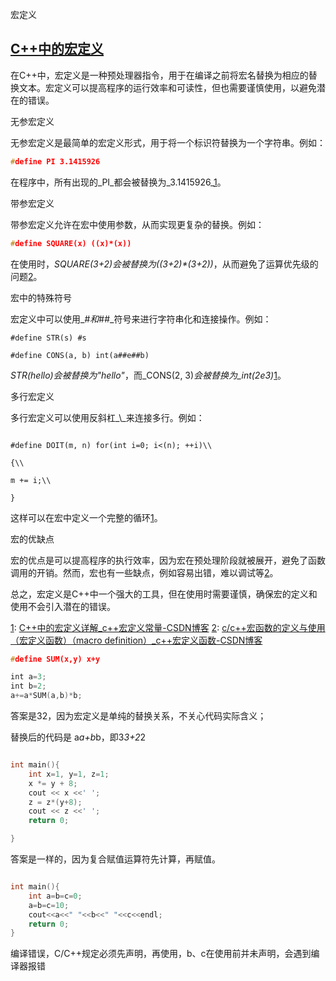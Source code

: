 宏定义


## [C++中的宏定义](https://www.cnblogs.com/fnlingnzb-learner/p/6903966.html)

在C++中，宏定义是一种预处理器指令，用于在编译之前将宏名替换为相应的替换文本。宏定义可以提高程序的运行效率和可读性，但也需要谨慎使用，以避免潜在的错误。

无参宏定义

无参宏定义是最简单的宏定义形式，用于将一个标识符替换为一个字符串。例如：

```cpp
#define PI 3.1415926
```

在程序中，所有出现的_PI_都会被替换为_3.1415926_[1](https://blog.csdn.net/qq_32584715/article/details/112940881)。

带参宏定义

带参宏定义允许在宏中使用参数，从而实现更复杂的替换。例如：

```cpp
#define SQUARE(x) ((x)*(x))
```

在使用时，_SQUARE(3+2)_会被替换为_((3+2)*(3+2))_，从而避免了运算优先级的问题[2](https://blog.csdn.net/Dontla/article/details/122526092)。

宏中的特殊符号

宏定义中可以使用_#_和_##_符号来进行字符串化和连接操作。例如：

```
#define STR(s) #s

#define CONS(a, b) int(a##e##b)
```

_STR(hello)_会被替换为_"hello"_，而_CONS(2, 3)_会被替换为_int(2e3)_[1](https://blog.csdn.net/qq_32584715/article/details/112940881)。

多行宏定义

多行宏定义可以使用反斜杠_\\_来连接多行。例如：
```

#define DOIT(m, n) for(int i=0; i<(n); ++i)\\

{\\

m += i;\\

}

```
这样可以在宏中定义一个完整的循环[1](https://blog.csdn.net/qq_32584715/article/details/112940881)。

宏的优缺点

宏的优点是可以提高程序的执行效率，因为宏在预处理阶段就被展开，避免了函数调用的开销。然而，宏也有一些缺点，例如容易出错，难以调试等[2](https://blog.csdn.net/Dontla/article/details/122526092)。

总之，宏定义是C++中一个强大的工具，但在使用时需要谨慎，确保宏的定义和使用不会引入潜在的错误。

[1](https://blog.csdn.net/qq_32584715/article/details/112940881): [C++中的宏定义详解_c++宏定义常量-CSDN博客](https://blog.csdn.net/qq_32584715/article/details/112940881) [2](https://blog.csdn.net/Dontla/article/details/122526092): [c/c++宏函数的定义与使用（宏定义函数）（macro definition）_c++宏定义函数-CSDN博客](https://blog.csdn.net/Dontla/article/details/122526092)




```cpp
#define SUM(x,y) x+y

int a=3;
int b=2;
a+=a*SUM(a,b)*b;
```

答案是32，因为宏定义是单纯的替换关系，不关心代码实际含义；

替换后的代码是 a*a+b*b，即3*3+2*2

```cpp

int main(){
    int x=1, y=1, z=1;
    x *= y + 8;
    cout << x <<' ';
    z = z*(y+8);
    cout << z <<' ';
    return 0;

}

```

答案是一样的，因为复合赋值运算符先计算，再赋值。
```cpp

int main(){
    int a=b=c=0;
    a=b=c=10;
    cout<<a<<" "<<b<<" "<<c<<endl;
    return 0;
}

```
编译错误，C/C++规定必须先声明，再使用，b、c在使用前并未声明，会遇到编译器报错